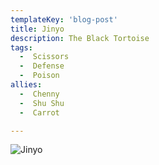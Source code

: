 ```yaml
---
templateKey: 'blog-post'
title: Jinyo
description: The Black Tortoise
tags:
  -  Scissors
  -  Defense
  -  Poison
allies:
  -  Chenny
  -  Shu Shu
  -  Carrot

---
```

![Jinyo](/img/Jinyo.png)
